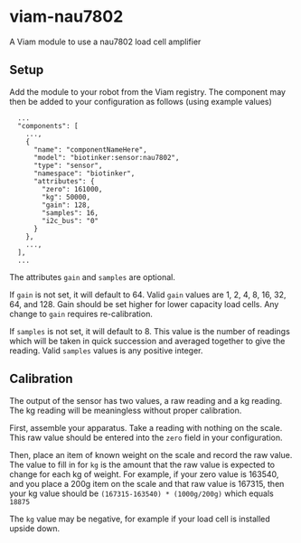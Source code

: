 # viam-nau7802

A Viam module to use a nau7802 load cell amplifier

## Setup

Add the module to your robot from the Viam registry. The component may then be added to your configuration as follows (using example values)

```
  ...
  "components": [
    ...,
    {
      "name": "componentNameHere",
      "model": "biotinker:sensor:nau7802",
      "type": "sensor",
      "namespace": "biotinker",
      "attributes": {
        "zero": 161000,
        "kg": 50000,
        "gain": 128,
        "samples": 16,
        "i2c_bus": "0"
      }
    },
    ...,
  ],
  ...
```

The attributes `gain` and `samples` are optional.

If `gain` is not set, it will default to 64. Valid `gain` values are 1, 2, 4, 8, 16, 32, 64, and 128. Gain should be set higher for lower capacity load cells. Any change to `gain` requires re-calibration.

If `samples` is not set, it will default to 8. This value is the number of readings which will be taken in quick succession and averaged together to give the reading. Valid `samples` values is any positive integer.

## Calibration

The output of the sensor has two values, a raw reading and a kg reading. The kg reading will be meaningless without proper calibration.

First, assemble your apparatus. Take a reading with nothing on the scale. This raw value should be entered into the `zero` field in your configuration.

Then, place an item of known weight on the scale and record the raw value. The value to fill in for `kg` is the amount that the raw value is expected to change for each kg of weight. For example, if your zero value is 163540, and you place a 200g item on the scale and that raw value is 167315, then your kg value should be `(167315-163540) * (1000g/200g)` which equals `18875`

The `kg` value may be negative, for example if your load cell is installed upside down.
